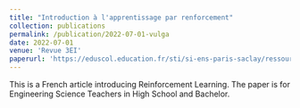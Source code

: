 ```yaml
---
title: "Introduction à l'apprentissage par renforcement"
collection: publications
permalink: /publication/2022-07-01-vulga
date: 2022-07-01
venue: 'Revue 3EI'
paperurl: 'https://eduscol.education.fr/sti/si-ens-paris-saclay/ressources_pedagogiques/introduction-a-lapprentissage-par-renforcement'
---
```

This is a French article introducing Reinforcement Learning. The paper is for Engineering Science Teachers in High School and Bachelor.
